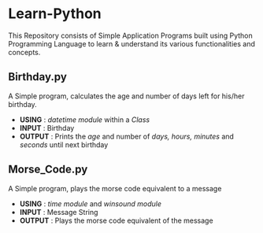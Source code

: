 # Learn-Python
This Repository consists of Simple Application Programs built using Python Programming Language to learn &amp; understand its various functionalities and concepts.

## Birthday.py
A Simple program, calculates the age and number of days left for his/her birthday.
* __USING__     :  *datetime module* within a *Class*
* __INPUT__     :  Birthday
* __OUTPUT__    :  Prints the *age* and number of *days, hours, minutes* and *seconds* until next birthday

## Morse_Code.py
A Simple program, plays the morse code equivalent to a message
* __USING__     :  *time module* and *winsound module*
* __INPUT__     :  Message String
* __OUTPUT__    :  Plays the morse code equivalent of the message
